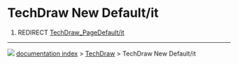 # TechDraw New Default/it
1.  REDIRECT [TechDraw_PageDefault/it](TechDraw_PageDefault/it.md)



---
![](images/Button_right.svg) [documentation index](../README.md) > [TechDraw](TechDraw_Workbench.md) > TechDraw New Default/it
